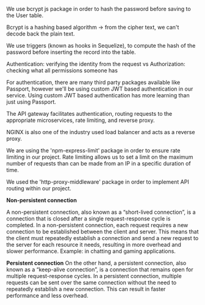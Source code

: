 We use bcrypt js package in order to hash the password before saving to the User table. 

Bcrypt is a hashing based algorithm -> from the cipher text, we can't decode back the plain text.

We use triggers (known as hooks in Sequelize), to compute the hash of the password before inserting the record into the table.

Authentication: verifying the identity from the request vs Authorization: checking what all permissions someone has

For authentication, there are many third party packages available like Passport, however we'll be using custom JWT based authentication in our service. Using custom JWT based authentication has more learning than just using Passport.

The API gateway facilitates authentication, routing requests to the appropriate microservices, rate limiting, and reverse proxy.

NGINX is also one of the industry used load balancer and acts as a reverse proxy.

We are using the 'npm-express-limit' package in order to ensure rate limiting in our project. Rate limiting allows us to set a limit on the maximum number of requests than can be made from an IP in a specific duration of time.

We used the 'http-proxy-middleware' package in order to implement API routing within our project.

**Non-persistent connection**

A non-persistent connection, also known as a “short-lived connection”, is a connection that is closed after a single request-response cycle is completed. In a non-persistent connection, each request requires a new connection to be established between the client and server. This means that the client must repeatedly establish a connection and send a new request to the server for each resource it needs, resulting in more overhead and slower performance. Example: in chatting and gaming applications.

**Persistent connection**
On the other hand, a persistent connection, also known as a “keep-alive connection”, is a connection that remains open for multiple request-response cycles. In a persistent connection, multiple requests can be sent over the same connection without the need to repeatedly establish a new connection. This can result in faster performance and less overhead.